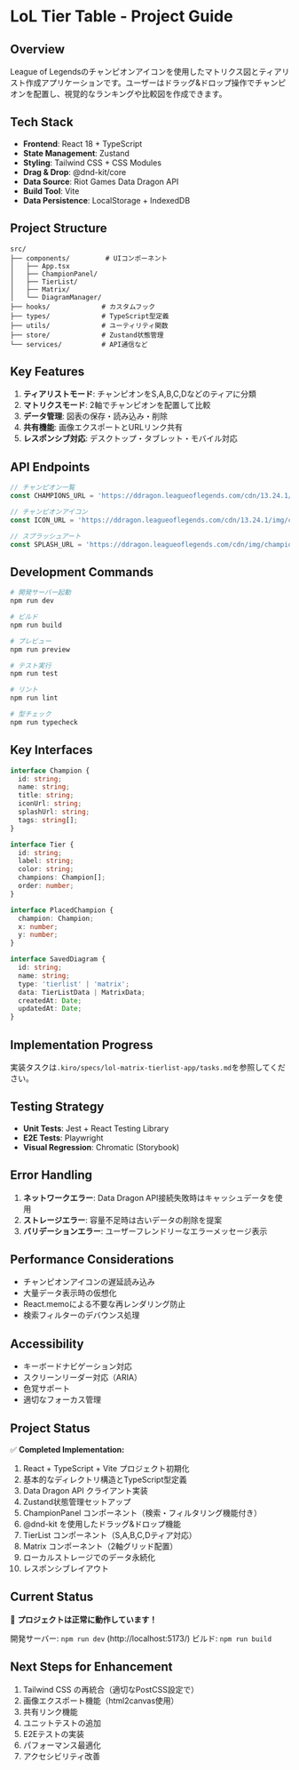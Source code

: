 # LoL Tier Table - Project Guide

## Overview
League of Legendsのチャンピオンアイコンを使用したマトリクス図とティアリスト作成アプリケーションです。ユーザーはドラッグ&ドロップ操作でチャンピオンを配置し、視覚的なランキングや比較図を作成できます。

## Tech Stack
- **Frontend**: React 18 + TypeScript
- **State Management**: Zustand
- **Styling**: Tailwind CSS + CSS Modules
- **Drag & Drop**: @dnd-kit/core
- **Data Source**: Riot Games Data Dragon API
- **Build Tool**: Vite
- **Data Persistence**: LocalStorage + IndexedDB

## Project Structure
```
src/
├── components/         # UIコンポーネント
│   ├── App.tsx
│   ├── ChampionPanel/
│   ├── TierList/
│   ├── Matrix/
│   └── DiagramManager/
├── hooks/             # カスタムフック
├── types/             # TypeScript型定義
├── utils/             # ユーティリティ関数
├── store/             # Zustand状態管理
└── services/          # API通信など
```

## Key Features
1. **ティアリストモード**: チャンピオンをS,A,B,C,Dなどのティアに分類
2. **マトリクスモード**: 2軸でチャンピオンを配置して比較
3. **データ管理**: 図表の保存・読み込み・削除
4. **共有機能**: 画像エクスポートとURLリンク共有
5. **レスポンシブ対応**: デスクトップ・タブレット・モバイル対応

## API Endpoints
```typescript
// チャンピオン一覧
const CHAMPIONS_URL = 'https://ddragon.leagueoflegends.com/cdn/13.24.1/data/ja_JP/champion.json';

// チャンピオンアイコン
const ICON_URL = 'https://ddragon.leagueoflegends.com/cdn/13.24.1/img/champion/{championId}.png';

// スプラッシュアート
const SPLASH_URL = 'https://ddragon.leagueoflegends.com/cdn/img/champion/splash/{championId}_0.jpg';
```

## Development Commands
```bash
# 開発サーバー起動
npm run dev

# ビルド
npm run build

# プレビュー
npm run preview

# テスト実行
npm run test

# リント
npm run lint

# 型チェック
npm run typecheck
```

## Key Interfaces
```typescript
interface Champion {
  id: string;
  name: string;
  title: string;
  iconUrl: string;
  splashUrl: string;
  tags: string[];
}

interface Tier {
  id: string;
  label: string;
  color: string;
  champions: Champion[];
  order: number;
}

interface PlacedChampion {
  champion: Champion;
  x: number;
  y: number;
}

interface SavedDiagram {
  id: string;
  name: string;
  type: 'tierlist' | 'matrix';
  data: TierListData | MatrixData;
  createdAt: Date;
  updatedAt: Date;
}
```

## Implementation Progress
実装タスクは`.kiro/specs/lol-matrix-tierlist-app/tasks.md`を参照してください。

## Testing Strategy
- **Unit Tests**: Jest + React Testing Library
- **E2E Tests**: Playwright
- **Visual Regression**: Chromatic (Storybook)

## Error Handling
1. **ネットワークエラー**: Data Dragon API接続失敗時はキャッシュデータを使用
2. **ストレージエラー**: 容量不足時は古いデータの削除を提案
3. **バリデーションエラー**: ユーザーフレンドリーなエラーメッセージ表示

## Performance Considerations
- チャンピオンアイコンの遅延読み込み
- 大量データ表示時の仮想化
- React.memoによる不要な再レンダリング防止
- 検索フィルターのデバウンス処理

## Accessibility
- キーボードナビゲーション対応
- スクリーンリーダー対応（ARIA）
- 色覚サポート
- 適切なフォーカス管理

## Project Status
✅ **Completed Implementation:**
1. React + TypeScript + Vite プロジェクト初期化
2. 基本的なディレクトリ構造とTypeScript型定義
3. Data Dragon API クライアント実装
4. Zustand状態管理セットアップ
5. ChampionPanel コンポーネント（検索・フィルタリング機能付き）
6. @dnd-kit を使用したドラッグ&ドロップ機能
7. TierList コンポーネント（S,A,B,C,Dティア対応）
8. Matrix コンポーネント（2軸グリッド配置）
9. ローカルストレージでのデータ永続化
10. レスポンシブレイアウト

## Current Status
🚀 **プロジェクトは正常に動作しています！**

開発サーバー: `npm run dev` (http://localhost:5173/)
ビルド: `npm run build`

## Next Steps for Enhancement
1. Tailwind CSS の再統合（適切なPostCSS設定で）
2. 画像エクスポート機能（html2canvas使用）
3. 共有リンク機能
4. ユニットテストの追加
5. E2Eテストの実装
6. パフォーマンス最適化
7. アクセシビリティ改善